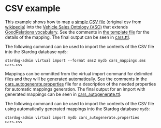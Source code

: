 CSV example
===========

This example shows how to map a [simple CSV file](cars.csv) (original csv from
[wikipedia](http://en.wikipedia.org/wiki/Comma-separated_values#Example)) into the
[Vehicle Sales Ontology (VSO)](http://www.heppnetz.de/ontologies/vso/ns) that extends
[GoodRelations vocabulary](http://www.heppnetz.de/projects/goodrelations/). See the comments in
[the template file](cars_mappings.sms) for the details of the mapping. The final output can be seen in
[cars.ttl](cars.ttl).

The following command can be used to import the contents of the CSV file into the Stardog database `mydb`:

```
stardog-admin virtual import --format sms2 mydb cars_mappings.sms cars.csv
```

Mappings can be ommitted from the virtual import command for delimited files and they will be generated automatically.
See the comments in the [cars_autogenerate.properties](cars_autogenerate.properties) file for a description of the
needed properties for automatic mappings generation. The final output for an import with generated mappings can be seen
in [cars_autogenerate.ttl](cars_autogenerate.ttl).

The following command can be used to import the contents of the CSV file using automatically generated mappings into
the Stardog database `mydb`:

```
stardog-admin virtual import mydb cars_autogenerate.properties cars.csv
```
